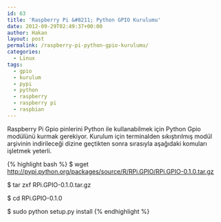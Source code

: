 ```yaml
---
id: 63
title: 'Raspberry Pi &#8211; Python GPIO Kurulumu'
date: 2012-09-29T02:49:37+00:00
author: Hakan
layout: post
permalink: /raspberry-pi-python-gpio-kurulumu/
categories:
  - Linux
tags:
  - gpio
  - kurulum
  - pypi
  - python
  - raspberry
  - raspberry pi
  - raspbian
---
```

Raspberry Pi Gpio pinlerini Python ile kullanabilmek için Python Gpio modülünü kurmak gerekiyor. Kurulum için terminalden sıkıştırılmış modül arşivinin indirileceği dizine geçtikten sonra sırasıyla aşağıdaki komuları işletmek yeterli.

{% highlight bash %}
$ wget http://pypi.python.org/packages/source/R/RPi.GPIO/RPi.GPIO-0.1.0.tar.gz
  
$ tar zxf RPi.GPIO-0.1.0.tar.gz
  
$ cd RPi.GPIO-0.1.0
  
$ sudo python setup.py install
{% endhighlight %}